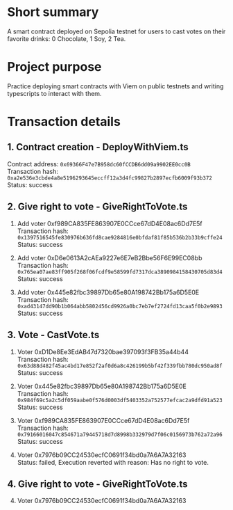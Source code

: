 # Short summary
A smart contract deployed on Sepolia testnet for users to cast votes on their favorite drinks: 0 Chocolate, 1 Soy, 2 Tea.  

# Project purpose
Practice deploying smart contracts with Viem on public testnets and writing typescripts to interact with them.  

# Transaction details
## 1. Contract creation - DeployWithViem.ts
Contract address: `0x69366F47e7B958dc60fCCDB6dd09a9902EE0cc0B`  
Transaction hash: `0xa2e536e3cbde4a8e5196293645eccff12a3d4fc99827b2897ecfb6009f93b372`  
Status: success

## 2. Give right to vote - GiveRightToVote.ts
1. Add voter 0xf989CA835FE863907E0CCce67dD4E08ac6Dd7E5f  
Transaction hash: `0x1397516545fe830976b636fd8cae9284816e0bfdaf81f85b536b2b33b9cffe24`  
Status: success

2. Add voter 0xD6e0613A2cAEa9227e6E7eB2Bbe56F6E99EC08bb  
Transaction hash: `0x765ea07ae83ff905f268f06fcdf9e58599fd7317dca3890984158430705d83d4`  
Status: success

3. Add voter 0x445e82fbc39897Db65e80A198742Bb175a6D5E0E  
Transaction hash: `0xad43147dd90b1b064abb5802456cd9926a0bc7eb7ef2724fd13caa5f0b2e9893`  
Status: success

## 3. Vote - CastVote.ts
1. Voter 0xD1De8Ee3EdAB47d7320bae397093f3FB35a44b44  
Transaction hash: `0x63d88d482f45ac4bd17e852f2af0d6a8c426199b5bf42f339fbb780dc950ad8f`  
Status: success

2. Voter 0x445e82fbc39897Db65e80A198742Bb175a6D5E0E  
Transaction hash: `0x984f69c5a2c5df059aabe0f576d0003df5403352a752577efcac2a9dfd91a523`  
Status: success

3. Voter 0xf989CA835FE863907E0CCce67dD4E08ac6Dd7E5f  
Transaction hash: `0x79166016047c854671a79445718d7d8998b332979d7f06c0156973b762a72a96`  
Status: success

4. Voter 0x7976b09CC24530ecfC0691f34bd0a7A6A7A32163  
Status: failed, Execution reverted with reason: Has no right to vote.  

## 4. Give right to vote - GiveRightToVote.ts

4. Voter 0x7976b09CC24530ecfC0691f34bd0a7A6A7A32163

